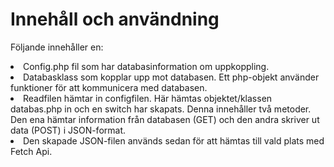 # Innehåll och användning
Följande innehåller en:
<li>Config.php fil som har databasinformation om uppkoppling.</li>
<li>Databasklass som kopplar upp mot databasen. Ett php-objekt använder funktioner för att kommunicera med databasen.</li>
<li>Readfilen hämtar in configfilen. Här hämtas objektet/klassen databas.php in och en switch har skapats. Denna innehåller två metoder. Den ena hämtar information från databasen (GET) och den andra skriver ut data (POST) i JSON-format.</li>
<li> Den skapade JSON-filen används sedan för att hämtas till vald plats med Fetch Api.</li>
